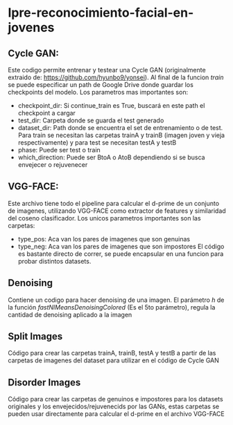 # Ipre-reconocimiento-facial-en-jovenes

## Cycle GAN: 
Este codigo permite entrenar y testear una Cycle GAN (originalmente extraido de: https://github.com/hyunbo9/yonsei). 
Al final de la funcion *train* se puede especificar un path de Google Drive donde guardar los checkpoints del modelo.
Los parametros mas importantes son: 
* checkpoint_dir: Si continue_train es True, buscará en este path el checkpoint a cargar
* test_dir: Carpeta donde se guarda el test generado                           
* dataset_dir: Path donde se encuentra el set de entrenamiento o de test. Para train se necesitan las carpetas trainA y trainB (imagen joven y vieja respectivamente) y para test se necesitan testA y testB                          
* phase: Puede ser test o train
* which_direction: Puede ser BtoA o AtoB dependiendo si se busca envejecer o rejuvenecer

## VGG-FACE:

Este archivo tiene todo el pipeline para calcular el d-prime de un conjunto de imagenes, utilizando VGG-FACE como extractor de features y similaridad del coseno clasificador. 
Los unicos parametros importantes son las carpetas: 
* type_pos: Aca van los pares de imagenes que son genuinas
* type_neg: Aca van los pares de imagenes que son impostores
El código es bastante directo de correr, se puede encapsular en una funcion para probar distintos datasets.

## Denoising

Contiene un codigo para hacer denoising de una imagen. El parámetro *h* de la función *fastNlMeansDenoisingColored* (Es el 5to parámetro), regula la cantidad de denoising aplicado a la imagen

## Split Images

Código para crear las carpetas trainA, trainB, testA y testB a partir de las carpetas de imagenes del dataset para utilizar en el código de Cycle GAN

## Disorder Images

Código para crear las carpetas de genuinos e impostores para los datasets originales y los envejecidos/rejuvenecids por las GANs, estas carpetas se pueden usar directamente para calcular el d-prime en el archivo VGG-FACE

